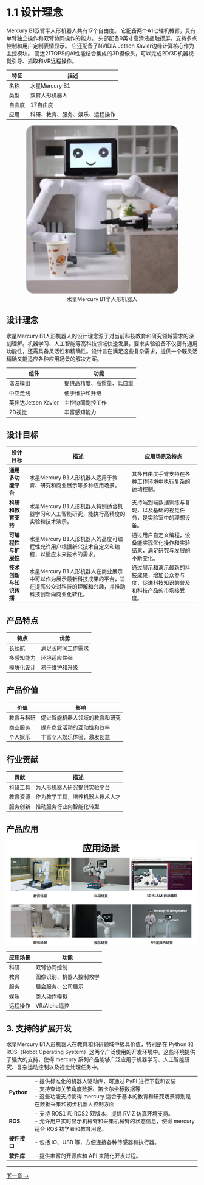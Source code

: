 # 1.1 设计理念

Mercury B1双臂半人形机器人共有17个自由度。 它配备两个A1七轴机械臂，具有单臂独立操作和双臂协同操作的能力。 头部配备9英寸高清液晶触摸屏，支持多点控制和用户定制表情显示。 它还配备了NVIDIA Jetson Xavier边缘计算核心作为主控模块。 高达21TOPS的AI性能结合集成的3D摄像头，可以完成2D/3D机器视觉引导、抓取和VR远程操作。

| 特征 | 描述 |
| --- | --- |
| 名称 | 水星Mercury B1 |
| 类型 | 双臂人形机器人 |
| 自由度 | 17自由度 |
| 应用 | 科研、教育、服务、娱乐、远程操作 |

<center>
<img src="../resources/1-ProductIntroduction/image/B1.png" width="400" height="auto" />
<br>
水星Mercury B1半人形机器人</center>

## 设计理念

水星Mercury B1人形机器人的设计理念源于对当前科技教育和研究领域需求的深刻理解。机器学习、人工智能等高科技领域快速发展，要求实验设备不仅要有通用功能性，还需具备灵活性和精确性。设计旨在满足这些复杂需求，提供一个既灵活精确又能适应各种应用场景的解决方案。

| 组件 | 功能 |
| --- | --- |
| 谐波模组 | 提供高精度、高惯量、低自重 |
| 中空走线 | 便于维护和升级 |
| 英伟达Jetson Xavier | 主控协同副控工作 |
| 2D视觉 | 丰富感知能力 |

## 设计目标

| 设计目标               | 描述                                                                                                                | 应用场景及特点                                                                           |
| ---------------------- | ------------------------------------------------------------------------------------------------------------------- | ---------------------------------------------------------------------------------------- |
| **通用多功能平台**     | 水星Mercury B1人形机器人适用于教育、研究和商业展示等多种应用场景。                                                               | 其多自由度手臂支持在各种工作环境中执行复杂的运动控制。  |
| **科研和教育支持**     | 水星Mercury B1人形机器人特别适合机器学习和人工智能研究，能执行高精度的实验和技术演示。                                           | 支持端到端数据训练与复现，以及基础的视觉任务，是实验室中的理想设备。                     |
| **可编程性与扩展性**   | 水星Mercury B1人形机器人的高度可编程性允许用户根据新兴技术自定义和编程，以适应未来技术的需求。                                   | 通过用户自定义编程，设备能实现优化操作和实验结果，满足研究与发展的不断变化。             |
| **技术创新与知识传播** | 水星Mercury B1人形机器人在商业展示中可以作为展示最新科技成果的平台，旨在提高公众对科技的理解和兴趣，并推动科技创新向商业化转化。 | 通过展示和演示最新的科技成果，增加公众参与度，促进科技知识的普及和科技产品的市场接受度。 |


## 产品特点

| 特点 | 优势 |
| --- | --- |
| 长续航 | 满足长时间工作需求 |
| 多感知能力 | 环境适应性强 |
| 模块化设计 | 易于维护和升级 |

## 产品价值

| 价值 | 影响 |
| --- | --- |
| 教育与科研 | 促进智能机器人领域的教育和研究 |
| 商业服务 | 提升商业活动的互动性和效率 |
| 个人娱乐 | 丰富个人娱乐体验，激发创意 |

## 行业贡献

| 贡献 | 描述 |
| --- | --- |
| 科研工具 | 为人形机器人研究提供实验平台 |
| 教育资源 | 作为教学工具，培养机器人技术人才 |
| 服务创新 | 推动服务行业向智能化转型 |

## 产品应用
![alt text](../resources/1-ProductIntroduction/image/image.png)

| 应用场景 | 功能 |
| --- | --- |
| 科研 | 双臂协同控制 |
| 教育 | 图像识别、机器人控制教学 |
| 服务 | 展会服务、公司展示 |
| 娱乐 | 类人动作模拟 |
| 远程操作 | VR/Aloha遥控 |

## 3. 支持的扩展开发

水星Mercury B1人形机器人在教育和科研领域中极具价值，特别是在 Python 和 ROS（Robot Operating System）这两个广泛使用的开发环境中。这些环境提供了强大的支持，使得 mercury 系列产品能够广泛应用于机器学习、人工智能研究、复杂运动控制以及视觉处理任务中。

|                |                                                                                                                                                                                                                                             |
| -------------- | ------------------------------------------------------------------------------------------------------------------------------------------------------------------------------------------------------------------------------------------- |
| **Python**     | - 提供标准化的机器人驱动库，可通过 PyPI 进行下载和安装<br>- 支持查询关节角度数据、笛卡尔坐标数据等<br>- 这些功能支持使得 mercury 适合于基本的教育和研究场景特别是在数据采集和初步机器人控制方面 |
| **ROS**        | - 支持 ROS1 和 ROS2 双版本，提供 RVIZ 仿真环境支持。<br>- 允许用户实时显示机械臂和采集机械臂的状态信息，使得 mercury 适合 ROS 初学者和教育用途。                                                                                               |
| **硬件接口**   | - 包括 IO、USB 等，方便连接各种传感器和执行器。                                                                                                                                                                                             |
| **软件库**     | - 提供丰富的开源库和 API 来简化开发过程。                                                                                                                                                                                                   |

---

[下一章 →](../2-ProductFeature/README.md)

